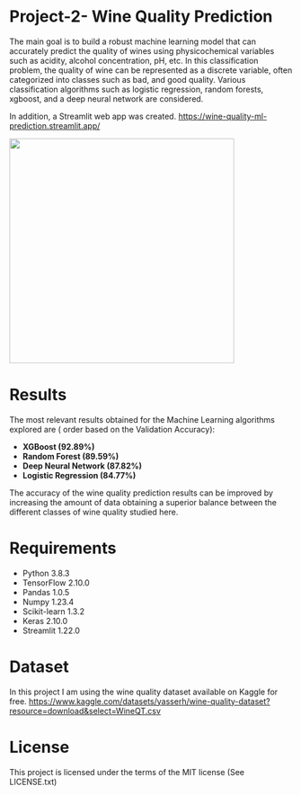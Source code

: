 # Project-2- Wine Quality Prediction
 
The main goal is to build a robust machine learning model that can accurately predict the quality of wines using physicochemical variables such as acidity, alcohol concentration, pH, etc. In this classification problem, the quality of wine can be represented as a discrete variable, often categorized into classes such as bad, and good quality. Various classification algorithms such as logistic regression, random forests, xgboost, and a deep neural network are considered.

In addition, a Streamlit web app was created.
https://wine-quality-ml-prediction.streamlit.app/

<img src="https://github.com/DrAdrianDC/Portfolio-for-Data-Science/assets/157868503/494fb084-796c-430b-9610-8c4d0da7632c" width="400">

# Results

The most relevant results obtained for the Machine Learning algorithms explored are ( order based on the Validation Accuracy):
* **XGBoost (92.89%)**
* **Random Forest (89.59%)**
* **Deep Neural Network (87.82%)**
* **Logistic Regression (84.77%)**
  
The accuracy of the wine quality prediction results can be improved by increasing the amount of data obtaining a superior balance between the different classes of wine quality studied here.


# Requirements

* Python 3.8.3
* TensorFlow  2.10.0
* Pandas 1.0.5
* Numpy  1.23.4
* Scikit-learn 1.3.2
* Keras  2.10.0
* Streamlit 1.22.0

# Dataset

In this project I am using the wine quality dataset available on Kaggle for free.
https://www.kaggle.com/datasets/yasserh/wine-quality-dataset?resource=download&select=WineQT.csv

# License

This project is licensed under the terms of the MIT license (See LICENSE.txt)
